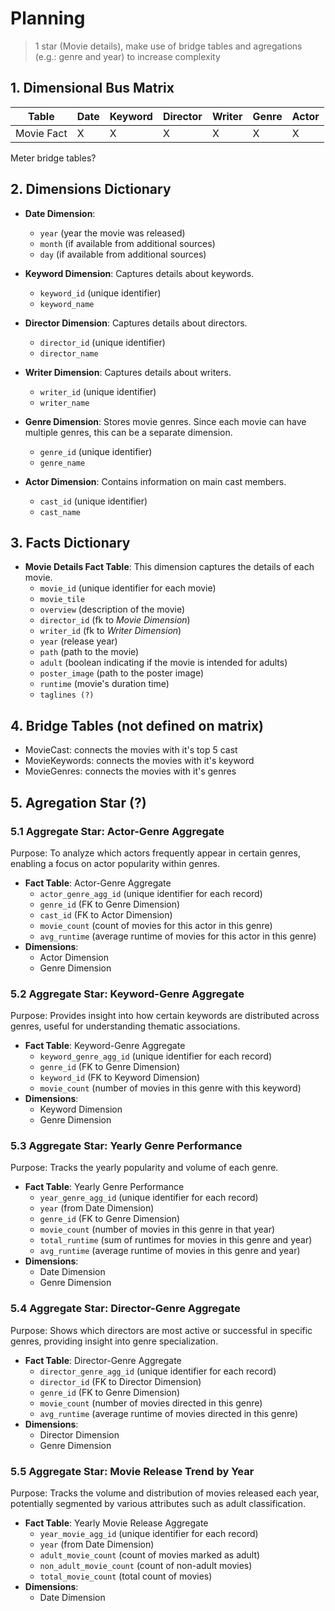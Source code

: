 # Planning

> 1 star (Movie details), make use of bridge tables and agregations (e.g.: genre and year) to increase complexity

## 1. Dimensional Bus Matrix


| Table | Date | Keyword | Director | Writer | Genre | Actor |
| --- | --- | --- | --- | --- | --- | --- |
| Movie Fact | X | X | X | X | X | X |

Meter bridge tables?


## 2. Dimensions Dictionary

- **Date Dimension**:
  - `year` (year the movie was released)
  - `month` (if available from additional sources)
  - `day` (if available from additional sources)

- **Keyword Dimension**: Captures details about keywords.
  - `keyword_id` (unique identifier)
  - `keyword_name`

- **Director Dimension**: Captures details about directors.
  - `director_id` (unique identifier)
  - `director_name`
  
- **Writer Dimension**: Captures details about writers.
  - `writer_id` (unique identifier)
  - `writer_name`

- **Genre Dimension**: Stores movie genres. Since each movie can have multiple genres, this can be a separate dimension.
  - `genre_id` (unique identifier)
  - `genre_name`

- **Actor Dimension**: Contains information on main cast members.
  - `cast_id` (unique identifier)
  - `cast_name`

## 3. Facts Dictionary

- **Movie Details Fact Table**: This dimension captures the details of each movie.
  - `movie_id` (unique identifier for each movie)
  - `movie_tile`
  - `overview` (description of the movie)
  - `director_id` (fk to *Movie Dimension*)
  - `writer_id` (fk to *Writer Dimension*)
  - `year` (release year)
  - `path` (path to the movie)
  - `adult` (boolean indicating if the movie is intended for adults)
  - `poster_image` (path to the poster image)
  - `runtime` (movie's duration time)
  - `taglines (?)`

## 4. Bridge Tables (not defined on matrix)

- MovieCast: connects the movies with it's top 5 cast
- MovieKeywords: connects the movies with it's keyword
- MovieGenres: connects the movies with it's genres

## 5. Agregation Star (?)

### 5.1 Aggregate Star: **Actor-Genre Aggregate**

Purpose: To analyze which actors frequently appear in certain genres, enabling a focus on actor popularity within genres.

- **Fact Table**: Actor-Genre Aggregate
    - `actor_genre_agg_id` (unique identifier for each record)
    - `genre_id` (FK to Genre Dimension)
    - `cast_id` (FK to Actor Dimension)
    - `movie_count` (count of movies for this actor in this genre)
    - `avg_runtime` (average runtime of movies for this actor in this genre)
- **Dimensions**:
    - Actor Dimension
    - Genre Dimension

### 5.2 Aggregate Star: **Keyword-Genre Aggregate**

Purpose: Provides insight into how certain keywords are distributed across genres, useful for understanding thematic associations.

- **Fact Table**: Keyword-Genre Aggregate
    - `keyword_genre_agg_id` (unique identifier for each record)
    - `genre_id` (FK to Genre Dimension)
    - `keyword_id` (FK to Keyword Dimension)
    - `movie_count` (number of movies in this genre with this keyword)
- **Dimensions**:
    - Keyword Dimension
    - Genre Dimension

### 5.3 Aggregate Star: **Yearly Genre Performance**

Purpose: Tracks the yearly popularity and volume of each genre.

- **Fact Table**: Yearly Genre Performance
    - `year_genre_agg_id` (unique identifier for each record)
    - `year` (from Date Dimension)
    - `genre_id` (FK to Genre Dimension)
    - `movie_count` (number of movies in this genre in that year)
    - `total_runtime` (sum of runtimes for movies in this genre and year)
    - `avg_runtime` (average runtime of movies in this genre and year)
- **Dimensions**:
    - Date Dimension
    - Genre Dimension

### 5.4 Aggregate Star: **Director-Genre Aggregate**

Purpose: Shows which directors are most active or successful in specific genres, providing insight into genre specialization.

- **Fact Table**: Director-Genre Aggregate
    - `director_genre_agg_id` (unique identifier for each record)
    - `director_id` (FK to Director Dimension)
    - `genre_id` (FK to Genre Dimension)
    - `movie_count` (number of movies directed in this genre)
    - `avg_runtime` (average runtime of movies directed in this genre)
- **Dimensions**:
    - Director Dimension
    - Genre Dimension

### 5.5 Aggregate Star: **Movie Release Trend by Year**

Purpose: Tracks the volume and distribution of movies released each year, potentially segmented by various attributes such as adult classification.

- **Fact Table**: Yearly Movie Release Aggregate
    - `year_movie_agg_id` (unique identifier for each record)
    - `year` (from Date Dimension)
    - `adult_movie_count` (count of movies marked as adult)
    - `non_adult_movie_count` (count of non-adult movies)
    - `total_movie_count` (total count of movies)
- **Dimensions**:
    - Date Dimension